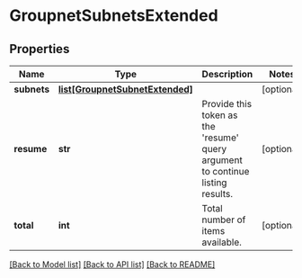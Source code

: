 # GroupnetSubnetsExtended

## Properties
Name | Type | Description | Notes
------------ | ------------- | ------------- | -------------
**subnets** | [**list[GroupnetSubnetExtended]**](GroupnetSubnetExtended.md) |  | [optional] 
**resume** | **str** | Provide this token as the &#39;resume&#39; query argument to continue listing results. | [optional] 
**total** | **int** | Total number of items available. | [optional] 

[[Back to Model list]](../README.md#documentation-for-models) [[Back to API list]](../README.md#documentation-for-api-endpoints) [[Back to README]](../README.md)


